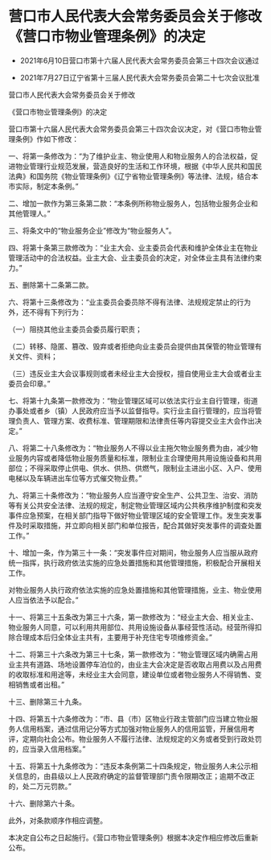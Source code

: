 # 营口市人民代表大会常务委员会关于修改《营口市物业管理条例》的决定

- 2021年6月10日营口市第十六届人民代表大会常务委员会第三十四次会议通过

- 2021年7月27日辽宁省第十三届人民代表大会常务委员会第二十七次会议批准

<!-- INFO END -->

营口市人民代表大会常务委员会关于修改

《营口市物业管理条例》的决定

营口市第十六届人民代表大会常务委员会第三十四次会议决定，对《营口市物业管理条例》作如下修改：

一、将第一条修改为：“为了维护业主、物业使用人和物业服务人的合法权益，促进物业管理行业规范发展，营造良好的生活和工作环境，根据《中华人民共和国民法典》和国务院《物业管理条例》《辽宁省物业管理条例》等法律、法规，结合本市实际，制定本条例。”

二、增加一款作为第三条第二款：“本条例所称物业服务人，包括物业服务企业和其他管理人。”

三、将条文中的“物业服务企业”修改为“物业服务人”。

四、将第十条第三款修改为：“业主大会、业主委员会代表和维护全体业主在物业管理活动中的合法权益。业主大会、业主委员会的决定，对全体业主具有法律约束力。”

五、删除第十二条第二款。

六、将第十三条修改为：“业主委员会委员除不得有法律、法规规定禁止的行为外，还不得有下列行为：

（一）阻挠其他业主委员会委员履行职责；

（二）转移、隐匿、篡改、毁弃或者拒绝向业主委员会提供由其保管的物业管理有关文件、资料；

（三）违反业主大会议事规则或者未经业主大会授权，擅自使用业主大会或者业主委员会印章。”

七、将第十九条第一款修改为：“物业管理区域可以依法实行业主自行管理，街道办事处或者乡（镇）人民政府应当予以监督指导。实行业主自行管理的，应当将管理负责人、管理方案、收费标准、管理期限和法律责任等内容提交业主大会作出决定。”

八、将第二十八条修改为：“物业服务人不得以业主拖欠物业服务费为由，减少物业服务内容或者降低物业服务质量和标准，限制业主合理使用共用设施设备和共用部位；不得采取停止供电、供水、供热、供燃气，限制业主进出小区、入户、使用电梯以及车辆进出车位等方式催交物业费。”

九、将第三十条修改为：“物业服务人应当遵守安全生产、公共卫生、治安、消防等有关公共安全法律、法规的规定，制定物业管理区域内公共秩序维护制度和突发事件应急预案，在相关部门指导下做好物业管理区域的安全管理工作。发生突发事件及时采取措施，并立即向相关部门和单位报告，配合其做好突发事件的调查处置工作。”

十、增加一条，作为第三十一条：“突发事件应对期间，物业服务人应当服从政府统一指挥，执行政府依法实施的应急处置措施和其他管理措施，积极配合开展相关工作。

对物业服务人执行政府依法实施的应急处置措施和其他管理措施，业主、物业使用人应当依法予以配合。”

十一、将第三十五条改为第三十六条，第一款修改为：“经业主大会、相关业主、物业服务人同意，可以利用共用部位、共用设施设备从事经营性活动。经营所得扣除合理成本后归全体业主共有，主要用于补充住宅专项维修资金。”

十二、将第三十六条改为第三十七条，第一款修改为：“物业管理区域内确需占用业主共有道路、场地设置停车泊位的，由业主大会决定是否收取占用费以及占用费的收取标准和用途等，未经业主大会同意，建设单位或者物业服务人不得销售、变相销售或者出租。”

十三、删除第三十九条。

十四、将第五十六条修改为：“市、县（市）区物业行政主管部门应当建立物业服务人信用档案，通过信用记分等方式加强对物业服务人的信用监管，开展信用考评，定期向社会公布。物业服务人不履行法律、法规规定的义务或者受到行政处罚的，应当录入信用档案。”

十五、将第五十九条修改为：“违反本条例第二十四条规定，物业服务人未公示相关信息的，由县级以上人民政府确定的监督管理部门责令限期改正；逾期不改正的，处二万元罚款。”

十六、删除第六十条。

此外，对条款顺序作相应调整。

本决定自公布之日起施行。《营口市物业管理条例》根据本决定作相应修改后重新公布。
